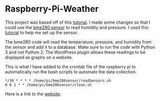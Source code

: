 # Raspberry-Pi-Weather

This project was based off of this [tutorial](https://www.raspberryweather.com/). I made some changes so that I could use the [bme280 sensor](https://www.adafruit.com/product/2652) to read humidity and pressure. I used this [tutorial](https://medium.com/initial-state/how-to-build-a-raspberry-pi-temperature-monitor-8c2f70acaea9) to help me set up the sensor. 

The bme280 code will read the temperature, pressure, and humidity from the sensor and add it to a database. Make sure to run the code with Python 3 and not Python 2. The WordPress plugin allows these readings to be displayed as graphs on a website.

This is what I have added to the crontab file of the raspberry pi to automatically run the bash scripts to automate the data collection.
```
*/30 * * * * /home/pi/bme280sensor/readSensors.sh
0 0 1 * * /home/pi/bme280sensor/clean.sh
```

Here is a link to the [website](http://alliebacholl.xyz).
